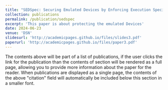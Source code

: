 ```yaml
---
title: "SEDSpec: Securing Emulated Devices by Enforcing Execution Specification"
collection: publications
permalink: /publication/sedspec
excerpt: 'This paper is about protecting the emulated Devices'
date: 2024-06-23
venue: 'DSN'
slidesurl: 'http://academicpages.github.io/files/slides3.pdf'
paperurl: 'http://academicpages.github.io/files/paper3.pdf'
---
```


The contents above will be part of a list of publications, if the user clicks the link for the publication than the contents of section will be rendered as a full page, allowing you to provide more information about the paper for the reader. When publications are displayed as a single page, the contents of the above "citation" field will automatically be included below this section in a smaller font.